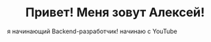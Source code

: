 ###
<h1 align="center">Привет! Меня зовут Алексей!</h1>


<p align="left">я начинающий Backend-разработчик! начинаю с YouTube</p>
